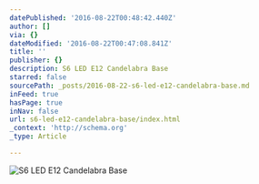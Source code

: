 ```yaml
---
datePublished: '2016-08-22T00:48:42.440Z'
author: []
via: {}
dateModified: '2016-08-22T00:47:08.841Z'
title: ''
publisher: {}
description: S6 LED E12 Candelabra Base
starred: false
sourcePath: _posts/2016-08-22-s6-led-e12-candelabra-base.md
inFeed: true
hasPage: true
inNav: false
url: s6-led-e12-candelabra-base/index.html
_context: 'http://schema.org'
_type: Article

---
```

![S6 LED E12 Candelabra Base](https://the-grid-user-content.s3-us-west-2.amazonaws.com/fe8116d5-c457-4655-86cd-a048428bc558.jpg)